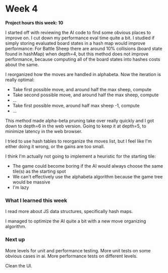 # Week 4

**Project hours this week: 10**

I started off with reviewing the AI code to find some obvious places to improve on. I cut down my performance eval time quite a bit.
I studied if simply storing evaluated board states in a hash map would improve performance:
For Battle Sheep there are around 10% collisions (board state found in hashMap) when depth=4, but this method does not improve performance, because computing all of the board states into hashes costs about the same.

I reorganized how the moves are handled in alphabeta. Now the iteration is really optimal:

- Take first possible move, and around half the max sheep, compute
- Take second possible move, and around half the max sheep, compute
- ...
- Take first possible move, around half max sheep -1, compute
- ...

This method made alpha-beta pruning take over really quickly and I got down to depth=6 in the web version. Going to keep it at depth=5, to minimize latency in the web browser.

I tried to use hash tables to reorganize the moves list, but I feel like I'm either doing it wrong, or the gains are too small.

I think I'm actually not going to implement a heuristic for the starting tile:

- The game could become boring if the AI would always choose the same tile(s) as the starting spot
- We can't effectively use the alphabeta algorithm because the game tree would be massive
- I'm lazy

### What I learned this week

I read more about JS data structures, specifically hash maps.

I managed to optimize the AI quite a bit with a new move organizing algorithm.

### Next up

More levels for unit and performance testing.
More unit tests on some obvious cases in ai.
More performance tests on different levels.

Clean the UI.
